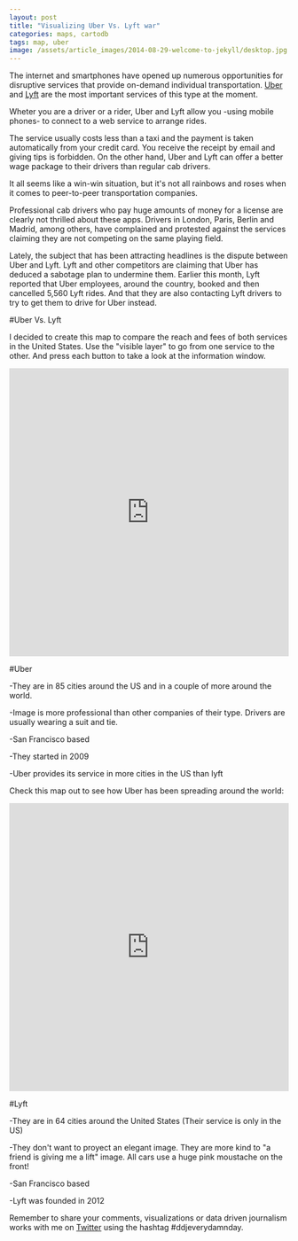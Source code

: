 ```yaml
---
layout: post
title: "Visualizing Uber Vs. Lyft war"
categories: maps, cartodb
tags: map, uber
image: /assets/article_images/2014-08-29-welcome-to-jekyll/desktop.jpg
---
```



The internet and smartphones have opened up numerous opportunities for disruptive services that provide on-demand individual transportation. [Uber](https://www.uber.com/) and [Lyft](https://www.lyft.com/) are the most important services of this type at the moment. 

Wheter you are a driver or a rider, Uber and Lyft allow you -using mobile phones-  to connect to a web service to arrange rides. 

The service usually costs less than a taxi and the payment is taken automatically from your credit card. You receive the receipt by email and giving tips is forbidden. On the other hand, Uber and Lyft can offer a better wage package to their drivers than regular cab drivers. 

It all seems like a win-win situation, but it's not all rainbows and roses when it comes to peer-to-peer transportation companies. 

Professional cab drivers who pay huge amounts of money for a license are clearly not thrilled about these apps. Drivers in London, Paris, Berlin and Madrid, among others, have complained and protested against the services claiming they are not competing on the same playing field.

Lately, the subject that has been attracting headlines is the dispute between Uber and Lyft. Lyft and other competitors are claiming that Uber has deduced a sabotage plan to undermine them. Earlier this month, Lyft reported that Uber employees, around the country, booked and then cancelled 5,560 Lyft rides. And that they are also contacting Lyft drivers to try to get them to drive for Uber instead.

#Uber Vs. Lyft 


I decided to create this map to compare the reach and fees of both services in the United States. Use the "visible layer" to go from one service to the other. And press each button to take a look at the information window.

<iframe width='100%' height='520' frameborder='0' src='http://team.cartodb.com/u/kathy/viz/eab8b608-2eb1-11e4-9cf7-0e73339ffa50/embed_map' allowfullscreen webkitallowfullscreen mozallowfullscreen oallowfullscreen msallowfullscreen></iframe>

#Uber 

-They are in 85 cities around the US and in a couple of more around the world. 

-Image is more professional than other companies of their type. Drivers are usually wearing a suit and tie.

-San Francisco based

-They started in 2009 

-Uber provides its service in more cities in the US than lyft



Check this map out to see how Uber has been spreading around the world: 

<iframe width='100%' height='520' frameborder='0' src='http://team.cartodb.com/u/kathy/viz/9832b222-2ec9-11e4-a888-0edbca4b5057/embed_map' allowfullscreen webkitallowfullscreen mozallowfullscreen oallowfullscreen msallowfullscreen></iframe>

#Lyft 

-They are in 64 cities around the United States (Their service is only in the US)

-They don't want to proyect an elegant image. They are more kind to "a friend is giving me a lift" image. All cars use a huge pink moustache on the front! 

-San Francisco based

-Lyft was founded in 2012



Remember to share your comments, visualizations or data driven journalism works with me on [Twitter](https://twitter.com/KathyPennacchio) using the hashtag #ddjeverydamnday. 
